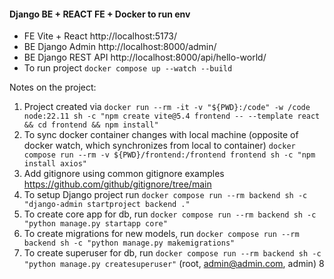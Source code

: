 #### Django BE + REACT FE + Docker to run env 

- FE Vite + React http://localhost:5173/
- BE Django Admin http://localhost:8000/admin/
- BE Django REST API http://localhost:8000/api/hello-world/
- To run project `docker compose up --watch --build`

Notes on the project:
1. Project created via `docker run --rm -it -v "${PWD}:/code" -w /code node:22.11 sh -c "npm create vite@5.4 frontend -- --template react && cd frontend && npm install"`
2. To sync docker container changes with local machine (opposite of docker watch, which synchronizes from local to container) `docker compose run --rm -v ${PWD}/frontend:/frontend frontend sh -c "npm install axios"`
3. Add gitignore using common gitignore examples https://github.com/github/gitignore/tree/main
4. To setup Django project run `docker compose run --rm backend sh -c "django-admin startproject backend ."`
5. To create core app for db, run `docker compose run --rm backend sh -c "python manage.py startapp core"`
6. To create migrations for new models, run `docker compose run --rm backend sh -c "python manage.py makemigrations"`
7. To create superuser for db, run `docker compose run --rm backend sh -c "python manage.py createsuperuser"`
   (root, admin@admin.com, admin)
8
